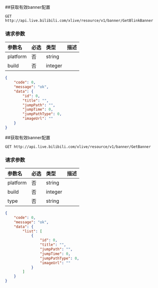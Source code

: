 ##获取有效banner配置

`GET http://api.live.bilibili.com/xlive/resource/v1/banner/GetBlinkBanner`

### 请求参数

|参数名|必选|类型|描述|
|:---|:---|:---|:---|
|platform|否|string||
|build|否|integer||

```json
{
    "code": 0,
    "message": "ok",
    "data": {
        "id": 0,
        "title": "",
        "jumpPath": "",
        "jumpTime": 0,
        "jumpPathType": 0,
        "imageUrl": ""
    }
}
```

##获取有效banner配置

`GET http://api.live.bilibili.com/xlive/resource/v1/banner/GetBanner`

### 请求参数

|参数名|必选|类型|描述|
|:---|:---|:---|:---|
|platform|否|string||
|build|否|integer||
|type|否|string||

```json
{
    "code": 0,
    "message": "ok",
    "data": {
        "list": [
            {
                "id": 0,
                "title": "",
                "jumpPath": "",
                "jumpTime": 0,
                "jumpPathType": 0,
                "imageUrl": ""
            }
        ]
    }
}
```

